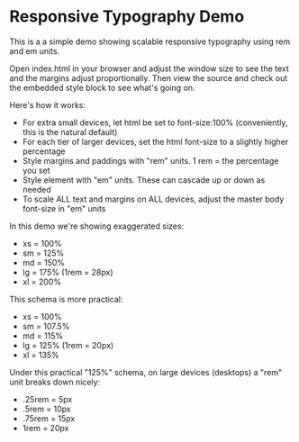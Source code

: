 # Responsive Typography Demo

This is a a simple demo showing scalable responsive typography using rem and em units.

Open index.html in your browser and adjust the window size to see the text and the margins adjust proportionally. Then view the source and check out the embedded style block to see what's going on.

Here's how it works:

- For extra small devices, let html be set to font-size:100% (conveniently, this is the natural default)
- For each tier of larger devices, set the html font-size to a slightly higher percentage
- Style margins and paddings with "rem" units. 1 rem = the percentage you set
- Style element with "em" units. These can cascade up or down as needed
- To scale ALL text and margins on ALL devices, adjust the master body font-size in "em" units

In this demo we're showing exaggerated sizes:

- xs = 100%
- sm = 125%
- md = 150%
- lg = 175% (1rem = 28px)
- xl = 200%

This schema is more practical: 

- xs = 100%
- sm = 107.5%
- md = 115%
- lg = 125% (1rem = 20px)
- xl = 135%

Under this practical "125%" schema, on large devices (desktops) a "rem" unit breaks down nicely:

- .25rem = 5px
- .5rem = 	10px
- .75rem = 15px
- 1rem = 20px
